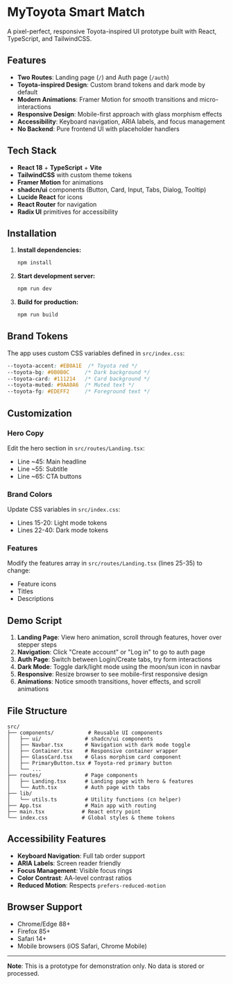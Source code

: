 # MyToyota Smart Match

A pixel-perfect, responsive Toyota-inspired UI prototype built with React, TypeScript, and TailwindCSS.

## Features

- **Two Routes**: Landing page (`/`) and Auth page (`/auth`)
- **Toyota-inspired Design**: Custom brand tokens and dark mode by default
- **Modern Animations**: Framer Motion for smooth transitions and micro-interactions
- **Responsive Design**: Mobile-first approach with glass morphism effects
- **Accessibility**: Keyboard navigation, ARIA labels, and focus management
- **No Backend**: Pure frontend UI with placeholder handlers

## Tech Stack

- **React 18** + **TypeScript** + **Vite**
- **TailwindCSS** with custom theme tokens
- **Framer Motion** for animations
- **shadcn/ui** components (Button, Card, Input, Tabs, Dialog, Tooltip)
- **Lucide React** for icons
- **React Router** for navigation
- **Radix UI** primitives for accessibility

## Installation

1. **Install dependencies:**
   ```bash
   npm install
   ```

2. **Start development server:**
   ```bash
   npm run dev
   ```

3. **Build for production:**
   ```bash
   npm run build
   ```

## Brand Tokens

The app uses custom CSS variables defined in `src/index.css`:

```css
--toyota-accent: #EB0A1E  /* Toyota red */
--toyota-bg: #0B0B0C     /* Dark background */
--toyota-card: #111214   /* Card background */
--toyota-muted: #9AA0A6  /* Muted text */
--toyota-fg: #EDEFF2     /* Foreground text */
```

## Customization

### Hero Copy
Edit the hero section in `src/routes/Landing.tsx`:
- Line ~45: Main headline
- Line ~55: Subtitle
- Line ~65: CTA buttons

### Brand Colors
Update CSS variables in `src/index.css`:
- Lines 15-20: Light mode tokens
- Lines 22-40: Dark mode tokens

### Features
Modify the features array in `src/routes/Landing.tsx` (lines 25-35) to change:
- Feature icons
- Titles
- Descriptions

## Demo Script

1. **Landing Page**: View hero animation, scroll through features, hover over stepper steps
2. **Navigation**: Click "Create account" or "Log in" to go to auth page
3. **Auth Page**: Switch between Login/Create tabs, try form interactions
4. **Dark Mode**: Toggle dark/light mode using the moon/sun icon in navbar
5. **Responsive**: Resize browser to see mobile-first responsive design
6. **Animations**: Notice smooth transitions, hover effects, and scroll animations

## File Structure

```
src/
├── components/           # Reusable UI components
│   ├── ui/              # shadcn/ui components
│   ├── Navbar.tsx       # Navigation with dark mode toggle
│   ├── Container.tsx    # Responsive container wrapper
│   ├── GlassCard.tsx    # Glass morphism card component
│   ├── PrimaryButton.tsx # Toyota-red primary button
│   └── ...
├── routes/              # Page components
│   ├── Landing.tsx      # Landing page with hero & features
│   └── Auth.tsx         # Auth page with tabs
├── lib/
│   └── utils.ts         # Utility functions (cn helper)
├── App.tsx              # Main app with routing
├── main.tsx            # React entry point
└── index.css           # Global styles & theme tokens
```

## Accessibility Features

- **Keyboard Navigation**: Full tab order support
- **ARIA Labels**: Screen reader friendly
- **Focus Management**: Visible focus rings
- **Color Contrast**: AA-level contrast ratios
- **Reduced Motion**: Respects `prefers-reduced-motion`

## Browser Support

- Chrome/Edge 88+
- Firefox 85+
- Safari 14+
- Mobile browsers (iOS Safari, Chrome Mobile)

---

**Note**: This is a prototype for demonstration only. No data is stored or processed.
